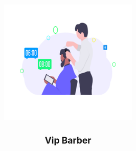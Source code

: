 <h1 align="center">
    <img src="public/assets/img.svg" width="400px">
</h1>
<h1 align="center">
    Vip Barber
</h1>

